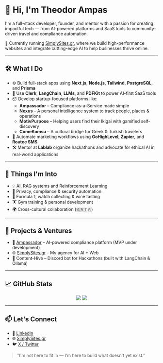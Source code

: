 # 👋 Hi, I'm Theodor Ampas

I'm a full-stack developer, founder, and mentor with a passion for creating impactful tech — from AI-powered platforms and SaaS tools to community-driven travel and compliance automation.

🚀 Currently running [SimplySites.gr](https://simplysites.gr), where we build high-performance websites and integrate cutting-edge AI to help businesses thrive online.

---

## 🛠 What I Do

- ⚙️ Build full-stack apps using **Next.js**, **Node.js**, **Tailwind**, **PostgreSQL**, and **Prisma**
- 🔐 Use **Clerk**, **LangChain**, **LLMs**, and **PDFKit** to power AI-first SaaS tools
- 📦 Develop startup-focused platforms like:
  - **Ampassador** – Compliance-as-a-Service made simple
  - **Nexus** – A personal intelligence system to track people, places & operations
  - **MotivPurpose** – Helping users find their Ikigai with gamified self-discovery
  - **ComeKomsu** – A cultural bridge for Greek & Turkish travelers
- 📲 Automate marketing workflows using **GoHighLevel**, **Zapier**, and **Routee SMS**
- 🛠 Mentor at **Lablab** organize  hackathons and advocate for ethical AI in real-world applications

---

## 🧠 Things I'm Into

- 💡 AI, RAG systems and Reinforcement Learning  
- 🔐 Privacy, compliance & security automation  
- 🏁 Formula 1, watch collecting & wine tasting  
- 🏋️ Gym training & personal development  
- 🌍 Cross-cultural collaboration (🇬🇷🇹🇷)

---

## 📸 Projects & Ventures

- 🧠 [Ampassador](https://ampassador.com) – AI-powered compliance platform (MVP under development)
- 🌐 [SimplySites.gr](https://simplysites.gr) – My agency for AI + Web
- 💬 Content-Hive – Discord bot for Hackathons (built with LangChain & Ollama)

---

## 📈 GitHub Stats

<p align="center">
  <img src="https://github-readme-stats.vercel.app/api?username=theodorampas&show_icons=true&theme=github_dark" />
  <img src="https://github-readme-stats.vercel.app/api/top-langs/?username=theodorampas&layout=compact&theme=github_dark" />
</p>

---

## 📫 Let's Connect

- 🔗 [LinkedIn](https://www.linkedin.com/in/theodorampas)
- 🌐 [SimplySites.gr](https://simplysites.gr)
- 🐦 [X / Twitter](https://twitter.com/theodorampas)

> "I'm not here to fit in — I'm here to build what doesn't yet exist."

